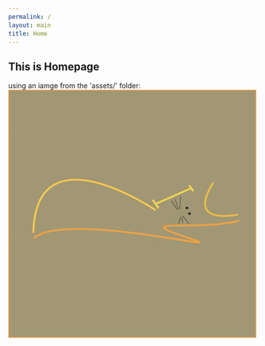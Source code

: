 ```yaml
---
permalink: /
layout: main
title: Home
---
```


## This is Homepage

using an iamge from the 'assets/' folder:
![nics-logo](assets/nics-logo500.jpg)